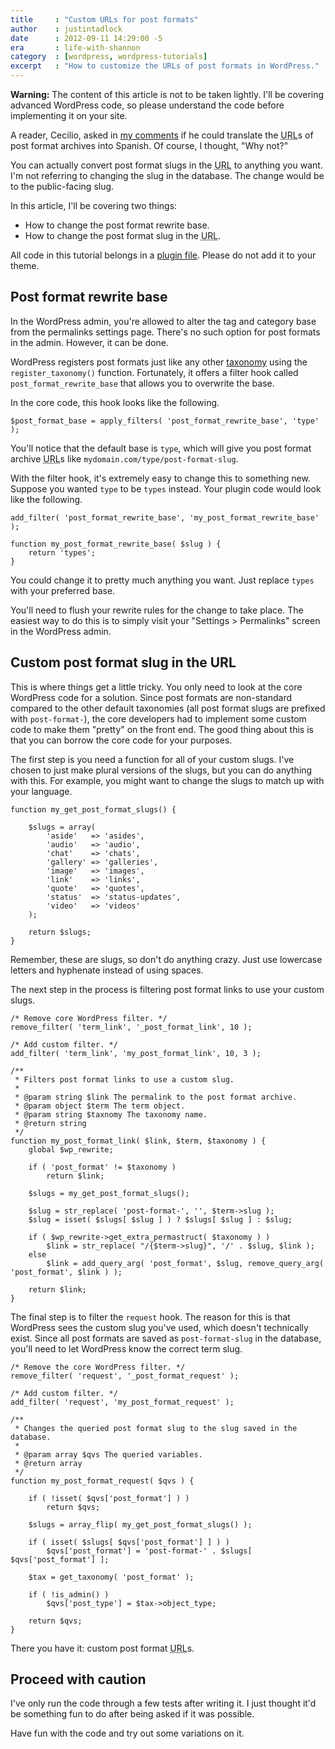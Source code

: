 ```yaml
---
title     : "Custom URLs for post formats"
author    : justintadlock
date      : 2012-09-11 14:29:00 -5
era       : life-with-shannon
category  : [wordpress, wordpress-tutorials]
excerpt   : "How to customize the URLs of post formats in WordPress."
---
```


<p class="alert"><strong>Warning:</strong>  The content of this article is not to be taken lightly.  I'll be covering advanced WordPress code, so please understand the code before implementing it on your site.</p>

A reader, Cecilio, asked in <a href="http://justintadlock.com/archives/2012/09/07/post-format-plural-strings#comment-2151639" title="Post format plural strings: comment #2151639">my comments</a> if he could translate the <abbr title="Uniform Resource Locator">URL</abbr>s of post format archives into Spanish.  Of course, I thought, "Why not?"

You can actually convert post format slugs in the <abbr title="Uniform Resource Locator">URL</abbr> to anything you want.  I'm not referring to changing the slug in the database.  The change would be to the public-facing slug.

In this article, I'll be covering two things:

<ul>
	<li>How to change the post format rewrite base.</li>
	<li>How to change the post format slug in the <abbr title="Uniform Resource Locator">URL</abbr>.</li>
</ul>

All code in this tutorial belongs in a <a href="http://justintadlock.com/archives/2011/02/02/creating-a-custom-functions-plugin-for-end-users" title="Creating a custom functions plugin for end users">plugin file</a>.  Please do not add it to your theme.

<h2>Post format rewrite base</h2>

In the WordPress admin, you're allowed to alter the tag and category base from the permalinks settings page.  There's no such option for post formats in the admin.  However, it can be done.

WordPress registers post formats just like any other <a href="http://justintadlock.com/archives/2009/05/06/custom-taxonomies-in-wordpress-28" title="Custom taxonomies in WordPress">taxonomy</a> using the <code>register_taxonomy()</code> function.  Fortunately, it offers a filter hook called <code>post_format_rewrite_base</code> that allows you to overwrite the base.

In the core code, this hook looks like the following.

```
$post_format_base = apply_filters( 'post_format_rewrite_base', 'type' );
```

You'll notice that the default base is <code>type</code>, which will give you post format archive <abbr title="Uniform Resource Locator">URL</abbr>s like <code>mydomain.com/type/post-format-slug</code>.

With the filter hook, it's extremely easy to change this to something new.  Suppose you wanted <code>type</code> to be <code>types</code> instead.  Your plugin code would look like the following.

```
add_filter( 'post_format_rewrite_base', 'my_post_format_rewrite_base' );

function my_post_format_rewrite_base( $slug ) {
	return 'types';
}
```

You could change it to pretty much anything you want.  Just replace <code>types</code> with your preferred base.

<p class="note">You'll need to flush your rewrite rules for the change to take place.  The easiest way to do this is to simply visit your "Settings > Permalinks" screen in the WordPress admin.</p>

<h2>Custom post format slug in the URL</h2>

This is where things get a little tricky.  You only need to look at the core WordPress code for a solution.  Since post formats are non-standard compared to the other default taxonomies (all post format slugs are prefixed with <code>post-format-</code>), the core developers had to implement some custom code to make them "pretty" on the front end.  The good thing about this is that you can borrow the core code for your purposes.

The first step is you need a function for all of your custom slugs.  I've chosen to just make plural versions of the slugs, but you can do anything with this.  For example, you might want to change the slugs to match up with your language.

```
function my_get_post_format_slugs() {

	$slugs = array(
		'aside'   => 'asides',
		'audio'   => 'audio',
		'chat'    => 'chats',
		'gallery' => 'galleries',
		'image'   => 'images',
		'link'    => 'links',
		'quote'   => 'quotes',
		'status'  => 'status-updates',
		'video'   => 'videos'
	);

	return $slugs;
}
```

Remember, these are slugs, so don't do anything crazy.  Just use lowercase letters and hyphenate instead of using spaces.

The next step in the process is filtering post format links to use your custom slugs.

```
/* Remove core WordPress filter. */
remove_filter( 'term_link', '_post_format_link', 10 );

/* Add custom filter. */
add_filter( 'term_link', 'my_post_format_link', 10, 3 );

/**
 * Filters post format links to use a custom slug.
 *
 * @param string $link The permalink to the post format archive.
 * @param object $term The term object.
 * @param string $taxnomy The taxonomy name.
 * @return string
 */
function my_post_format_link( $link, $term, $taxonomy ) {
	global $wp_rewrite;

	if ( 'post_format' != $taxonomy )
		return $link;

	$slugs = my_get_post_format_slugs();

	$slug = str_replace( 'post-format-', '', $term->slug );
	$slug = isset( $slugs[ $slug ] ) ? $slugs[ $slug ] : $slug;

	if ( $wp_rewrite->get_extra_permastruct( $taxonomy ) )
		$link = str_replace( "/{$term->slug}", '/' . $slug, $link );
	else
		$link = add_query_arg( 'post_format', $slug, remove_query_arg( 'post_format', $link ) );

	return $link;
}
```

The final step is to filter the <code>request</code> hook.  The reason for this is that WordPress sees the custom slug you've used, which doesn't technically exist.  Since all post formats are saved as <code>post-format-slug</code> in the database, you'll need to let WordPress know the correct term slug.

```
/* Remove the core WordPress filter. */
remove_filter( 'request', '_post_format_request' );

/* Add custom filter. */
add_filter( 'request', 'my_post_format_request' );

/**
 * Changes the queried post format slug to the slug saved in the database.
 *
 * @param array $qvs The queried variables.
 * @return array
 */
function my_post_format_request( $qvs ) {

	if ( !isset( $qvs['post_format'] ) )
		return $qvs;

	$slugs = array_flip( my_get_post_format_slugs() );

	if ( isset( $slugs[ $qvs['post_format'] ] ) )
		$qvs['post_format'] = 'post-format-' . $slugs[ $qvs['post_format'] ];

	$tax = get_taxonomy( 'post_format' );

	if ( !is_admin() )
		$qvs['post_type'] = $tax->object_type;

	return $qvs;
}
```

There you have it:  custom post format <abbr title="Uniform Resource Locator">URL</abbr>s.

<h2>Proceed with caution</h2>

I've only run the code through a few tests after writing it.  I just thought it'd be something fun to do after being asked if it was possible.

Have fun with the code and try out some variations on it.

